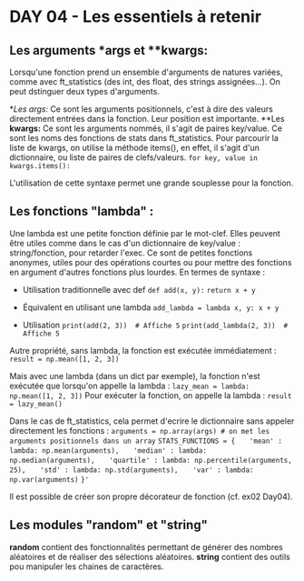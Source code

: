 # DAY 04 - Les essentiels à retenir

## Les arguments *args et **kwargs:
Lorsqu'une fonction prend un ensemble d'arguments de natures variées, comme avec
ft_statistics (des int, des float, des strings assignées...). On peut dstinguer
deux types d'arguments.

**Les *args:**
Ce sont les arguments positionnels, c'est à dire des valeurs directement entrées
dans la fonction. Leur position est importante.
**Les **kwargs:**
Ce sont les arguments nommés, il s'agit de paires key/value. Ce sont les noms des
fonctions de stats dans ft_statistics.
Pour parcourir la liste de kwargs, on utilise la méthode items(), en effet, il s'agit
d'un dictionnaire, ou liste de paires de clefs/valeurs.
`for key, value in kwargs.items():`

L'utilisation de cette syntaxe permet une grande souplesse pour la fonction.

## Les fonctions "lambda" :
Une lambda est une petite fonction définie par le mot-clef. Elles peuvent être utiles
comme dans le cas d'un dictionnaire de key/value : string/fonction, pour retarder l'exec.
Ce sont de petites fonctions anonymes, utiles pour des opérations courtes ou pour mettre des
fonctions en argument d'autres fonctions plus lourdes.
En termes de syntaxe :
 - Utilisation traditionnelle avec def
`def add(x, y):`
    `return x + y`

- Équivalent en utilisant une lambda
`add_lambda = lambda x, y: x + y`

- Utilisation
`print(add(2, 3))  # Affiche 5`
`print(add_lambda(2, 3))  # Affiche 5`

Autre propriété, sans lambda, la fonction est exécutée immédiatement :
`result = np.mean([1, 2, 3])`

Mais avec une lambda (dans un dict par exemple), la fonction n'est exécutée que lorsqu'on appelle la lambda :
`lazy_mean = lambda: np.mean([1, 2, 3])`
Pour exécuter la fonction, on appelle la lambda :
`result = lazy_mean()`

Dans le cas de ft_statistics, cela permet d'ecrire le dictionnaire sans appeler directement les fonctions :
`arguments = np.array(args) # on met les arguments positionnels dans un array`
`STATS_FUNCTIONS = {`
`	'mean' : lambda: np.mean(arguments),`
`	'median' : lambda: np.median(arguments),`
`	'quartile' : lambda: np.percentile(arguments, 25),`
`	'std' : lambda: np.std(arguments),`
`	'var' : lambda: np.var(arguments)`
`}'`

Il est possible de créer son propre décorateur de fonction (cf. ex02 Day04).

## Les modules "random" et "string"
**random** contient des fonctionnalités permettant de générer des nombres aléatoires et de réaliser des sélections aléatoires.
**string** contient des outils pou manipuler les chaines de caractères.
